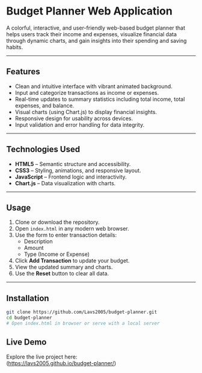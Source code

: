 # Budget Planner Web Application

A colorful, interactive, and user-friendly web-based budget planner that helps users track their income and expenses, visualize financial data through dynamic charts, and gain insights into their spending and saving habits.

---

## Features

- Clean and intuitive interface with vibrant animated background.
- Input and categorize transactions as income or expenses.
- Real-time updates to summary statistics including total income, total expenses, and balance.
- Visual charts (using Chart.js) to display financial insights.
- Responsive design for usability across devices.
- Input validation and error handling for data integrity.

---

## Technologies Used

- **HTML5** – Semantic structure and accessibility.
- **CSS3** – Styling, animations, and responsive layout.
- **JavaScript** – Frontend logic and interactivity.
- **Chart.js** – Data visualization with charts.

---

## Usage

1. Clone or download the repository.
2. Open `index.html` in any modern web browser.
3. Use the form to enter transaction details:
   - Description
   - Amount
   - Type (Income or Expense)
4. Click **Add Transaction** to update your budget.
5. View the updated summary and charts.
6. Use the **Reset** button to clear all data.

---

## Installation 
```bash
git clone https://github.com/Lavs2005/budget-planner.git
cd budget-planner
# Open index.html in browser or serve with a local server
```

## Live Demo

Explore the live project here:  
(https://lavs2005.github.io/budget-planner/)




